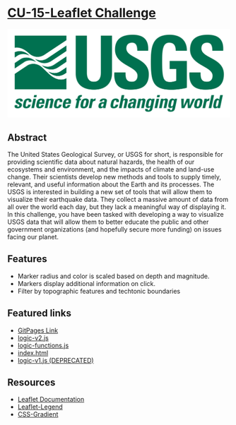 # [CU-15-Leaflet Challenge](https://anderoos.github.io/CU-15-leaflet-challenge/)
![hero-image](https://github.com/anderoos/CU-15-leaflet-challenge/blob/main/Images/1-Logo.png)
## Abstract 
The United States Geological Survey, or USGS for short, is responsible for providing scientific data about natural hazards, the health of our ecosystems and environment, and the impacts of climate and land-use change. Their scientists develop new methods and tools to supply timely, relevant, and useful information about the Earth and its processes.
The USGS is interested in building a new set of tools that will allow them to visualize their earthquake data. They collect a massive amount of data from all over the world each day, but they lack a meaningful way of displaying it. In this challenge, you have been tasked with developing a way to visualize USGS data that will allow them to better educate the public and other government organizations (and hopefully secure more funding) on issues facing our planet.

## Features
* Marker radius and color is scaled based on depth and magnitude.
* Markers display additional information on click.
* Filter by topographic features and techtonic boundaries

## Featured links
* [GitPages Link](https://anderoos.github.io/CU-15-leaflet-challenge/)
* [logic-v2.js](https://github.com/anderoos/CU-15-leaflet-challenge/blob/main/static/js/logic-v2.js)
* [logic-functions.js](https://github.com/anderoos/CU-15-leaflet-challenge/blob/main/static/js/logic-functions.js)
* [index.html](https://github.com/anderoos/CU-15-leaflet-challenge/blob/main/index.html)
* [logic-v1.js (DEPRECATED)](https://github.com/anderoos/CU-15-leaflet-challenge/blob/main/static/js/logic-v1.js)

## Resources
* [Leaflet Documentation](https://leafletjs.com/reference.html#geojson)
* [Leaflet-Legend](https://github.com/ptma/Leaflet.Legend/tree/master)
* [CSS-Gradient](https://cssgradient.io)

